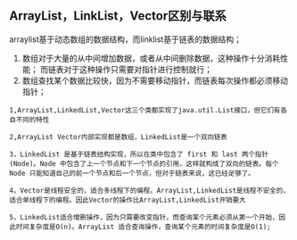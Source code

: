 ## ArrayList，LinkList，Vector区别与联系

arraylist基于动态数组的数据结构，而linklist基于链表的数据结构；
1. 数组对于大量的从中间增加数据，或者从中间删除数据，这种操作十分消耗性能；
而链表对于这种操作只需要对指针进行控制就行；
2. 数组查找某个数据比较快，因为不需要移动指针，而链表每次操作都必须移动指针；


```
1,ArrayList,LinkedList,Vector这三个类都实现了java.util.List接口，但它们有各自不同的特性

2,ArrayList Vector内部实现都是数组，LinkedList是一个双向链表

3，LinkedList 是基于链表结构实现，所以在类中包含了 first 和 last 两个指针(Node)。Node 中包含了上一个节点和下一个节点的引用，这样就构成了双向的链表。每个 Node 只能知道自己的前一个节点和后一个节点，但对于链表来说，这已经足够了。

4，Vector是线程安全的，适合多线程下的编程。ArrayList,LinkedList是线程不安全的，适合单线程下的编程。因此Vector的操作比ArrayList,LinkedList开销要大

5，LinkedList适合增删操作，因为只需要改变指针，而查询某个元素必须从第一个开始，因此时间复杂度是O(n)。ArrayList 适合查询操作，查询某个元素的时间复杂度是O(1);
```